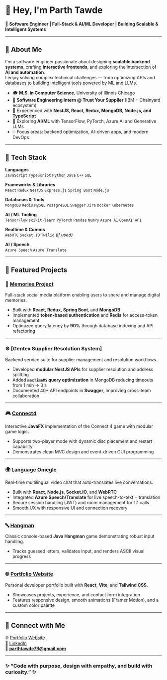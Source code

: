# 👋 Hey, I'm Parth Tawde

🎯 **Software Engineer | Full-Stack & AI/ML Developer | Building Scalable & Intelligent Systems**

---

## 🚀 About Me

I'm a software engineer passionate about designing **scalable backend systems**, crafting **interactive frontends**, and exploring the intersection of **AI and automation**.  
I enjoy solving complex technical challenges — from optimizing APIs and databases to building intelligent tools powered by ML and LLMs.

- 🎓 **M.S. in Computer Science**, University of Illinois Chicago  
- 💼 **Software Engineering Intern @ Trust Your Supplier** (IBM + Chainyard ecosystem)  
- 🧩 Experienced with **NestJS, React, Redux, MongoDB, Node.js, and TypeScript**  
- 🤖 Exploring **AI/ML** with TensorFlow, PyTorch, Azure AI and Generative LLMs  
- 💡 Focus areas: backend optimization, AI-driven apps, and modern DevOps

---

## 🧠 Tech Stack

**Languages**  
`JavaScript`  `TypeScript`  `Python`  `Java`  `C++`  `SQL`

**Frameworks & Libraries**  
`React`  `Redux`  `NestJS`  `Express.js`  `Spring Boot`  `Node.js`

**Databases & Tools**  
`MongoDB`  `Redis`  `MySQL`  `PostgreSQL`  `Swagger`  `Jira`  `Docker`  `Kubernetes`

**AI / ML Tooling**  
`TensorFlow`  `scikit-learn`  `PyTorch`  `Pandas`  `NumPy`  `Azure AI`  `OpenAI API`

**Realtime & Comms**  
`WebRTC`  `Socket.IO`  `Twilio` *(if used)*

**AI / Speech**  
`Azure Speech`  `Azure Translate`

---

## 🧩 Featured Projects

### 🧠 [Memories Project](https://github.com/Parth-09/Memories)
Full-stack social media platform enabling users to share and manage digital memories.  
- Built with **React**, **Redux**, **Spring Boot**, and **MongoDB**  
- Implemented **token-based authentication** and **Redis** for access-token management  
- Optimized query latency by **90%** through database indexing and API refactoring  

---

### ⚙️ [Gentex Supplier Resolution System]
Backend service suite for supplier management and resolution workflows.  
- Developed **modular NestJS APIs** for supplier resolution and address splitting  
- Added **`maxTimeMS` query optimization** in MongoDB reducing timeouts from 1 min → 3 s  
- Documented 40+ API endpoints in **Swagger**, improving cross-team collaboration  

---

### 🎮 [Connect4](https://github.com/pranavsrathod/Connect4)
Interactive **JavaFX** implementation of the Connect 4 game with modular game logic.  
- Supports two-player mode with dynamic disc placement and restart capability  
- Demonstrates clean MVC design and event-driven GUI programming  

---

### 🌍 [Language Omegle](https://github.com/jayr1867/language_omegle)
Real-time multilingual video chat that auto-translates live conversations.
- Built with **React**, **Node.js**, **Socket.IO**, and **WebRTC**
- Integrated **Azure Speech/Translate** for live speech-to-text + translation
- Secure session handling (JWT) and room management for 1:1 calls
- Smooth UX with responsive UI and connection recovery

---

### 🔤 [Hangman](https://github.com/pranavsrathod/Hangman)
Classic console-based **Java Hangman** game demonstrating robust input handling.  
- Tracks guessed letters, validates input, and renders ASCII visual progress  

---

### 🌐 [Portfolio Website](https://parthtawde.netlify.app)
Personal developer portfolio built with **React**, **Vite**, and **Tailwind CSS**.  
- Showcases projects, experience, and contact form integration  
- Features responsive design, smooth animations (Framer Motion), and a custom color palette  

---

## 🤝 Connect with Me

🌐 [Portfolio Website](https://parthtawde.netlify.app/)  
💼 [LinkedIn](https://www.linkedin.com/in/parthtawde/)  
📧 **parthtawde79@gmail.com**

---

### ✨ “Code with purpose, design with empathy, and build with curiosity.” ✨
